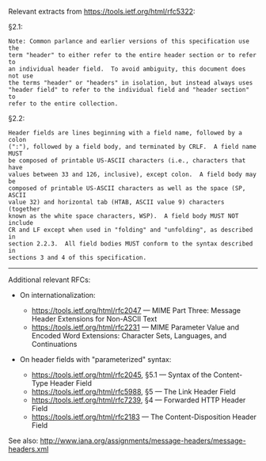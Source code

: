 Relevant extracts from <https://tools.ietf.org/html/rfc5322>:

§2.1:

    Note: Common parlance and earlier versions of this specification use the
    term "header" to either refer to the entire header section or to refer to
    an individual header field.  To avoid ambiguity, this document does not use
    the terms "header" or "headers" in isolation, but instead always uses
    "header field" to refer to the individual field and "header section" to
    refer to the entire collection.

§2.2:

    Header fields are lines beginning with a field name, followed by a colon
    (":"), followed by a field body, and terminated by CRLF.  A field name MUST
    be composed of printable US-ASCII characters (i.e., characters that have
    values between 33 and 126, inclusive), except colon.  A field body may be
    composed of printable US-ASCII characters as well as the space (SP, ASCII
    value 32) and horizontal tab (HTAB, ASCII value 9) characters (together
    known as the white space characters, WSP).  A field body MUST NOT include
    CR and LF except when used in "folding" and "unfolding", as described in
    section 2.2.3.  All field bodies MUST conform to the syntax described in
    sections 3 and 4 of this specification.

--------------------------------------------------------------------------------

Additional relevant RFCs:

- On internationalization:
    - <https://tools.ietf.org/html/rfc2047> — MIME Part Three: Message Header
      Extensions for Non-ASCII Text
    - <https://tools.ietf.org/html/rfc2231> — MIME Parameter Value and Encoded
      Word Extensions: Character Sets, Languages, and Continuations

- On header fields with "parameterized" syntax:
    - <https://tools.ietf.org/html/rfc2045>, §5.1 — Syntax of the Content-Type
      Header Field
    - <https://tools.ietf.org/html/rfc5988>, §5 — The Link Header Field
    - <https://tools.ietf.org/html/rfc7239>, §4 — Forwarded HTTP Header Field
    - <https://tools.ietf.org/html/rfc2183> — The Content-Disposition Header
      Field

See also: <http://www.iana.org/assignments/message-headers/message-headers.xml>
